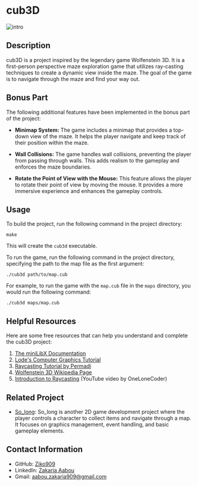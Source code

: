 # cub3D

![intro](cub3d.gif)
## Description
cub3D is a project inspired by the legendary game Wolfenstein 3D. It is a first-person perspective maze exploration game that utilizes ray-casting techniques to create a dynamic view inside the maze. The goal of the game is to navigate through the maze and find your way out.

## Bonus Part
The following additional features have been implemented in the bonus part of the project:

- **Minimap System:** The game includes a minimap that provides a top-down view of the maze. It helps the player navigate and keep track of their position within the maze.

- **Wall Collisions:** The game handles wall collisions, preventing the player from passing through walls. This adds realism to the gameplay and enforces the maze boundaries.

- **Rotate the Point of View with the Mouse:** This feature allows the player to rotate their point of view by moving the mouse. It provides a more immersive experience and enhances the gameplay controls.

## Usage

To build the project, run the following command in the project directory:

```
make
```

This will create the `cub3d` executable.

To run the game, run the following command in the project directory, specifying the path to the map file as the first argument:

```
./cub3d path/to/map.cub
```

For example, to run the game with the `map.cub` file in the `maps` directory, you would run the following command:

```
./cub3d maps/map.cub
```

## Helpful Resources
Here are some free resources that can help you understand and complete the cub3D project:

1. [The miniLibX Documentation](https://harm-smits.github.io/42docs/libs/minilibx)
2. [Lode's Computer Graphics Tutorial](https://lodev.org/cgtutor/raycasting.html)
3. [Raycasting Tutorial by Permadi](https://permadi.com/1996/05/ray-casting-tutorial-table-of-contents/)
4. [Wolfenstein 3D Wikipedia Page](https://en.wikipedia.org/wiki/Wolfenstein_3D)
5. [Introduction to Raycasting](https://www.youtube.com/watch?v=eOCQfxRQ2pY) (YouTube video by OneLoneCoder)

## Related Project
- [So_long](https://github.com/Ziko909/So_long_42Network): So_long is another 2D game development project where the player controls a character to collect items and navigate through a map. It focuses on graphics management, event handling, and basic gameplay elements.

## Contact Information
- GitHub: [Ziko909](https://github.com/Ziko909)
- LinkedIn: [Zakaria Aabou](https://www.linkedin.com/in/zakaria-aabou)
- Gmail: aabou.zakaria909@gmail.com